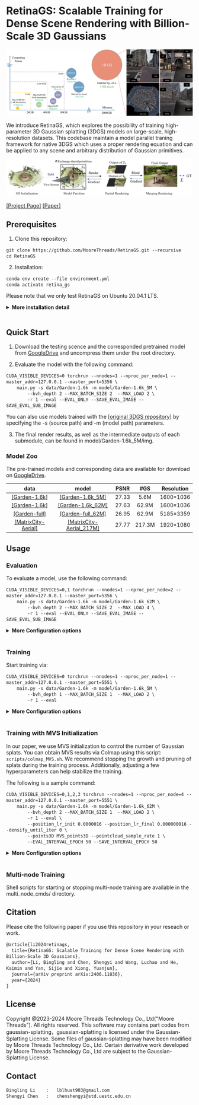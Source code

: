 # RetinaGS: Scalable Training for Dense Scene Rendering with Billion-Scale 3D Gaussians

<img src="./assets/teaser.png">

We introduce RetinaGS, which explores the possibility of training high-parameter 3D Gaussian splatting (3DGS) models on large-scale, high-resolution datasets. This codebase maintain a model parallel traning framework for native 3DGS which uses a proper rendering equation and can be applied to any scene and arbitrary distribution of Gaussian primitives. 

<img src="./assets/pipeline.png">


[[Project Page]](https://ai-reality.github.io/RetinaGS/)
[[Paper]](https://arxiv.org/pdf/2406.11836)

## Prerequisites

1. Clone this repository:

```
git clone https://github.com/MooreThreads/RetinaGS.git --recursive
cd RetinaGS
```

2. Installation:

```shell
conda env create --file environment.yml
conda activate retina_gs
```

Please note that we only test RetinaGS on Ubuntu 20.04.1 LTS.

<details>
<summary><span style="font-weight: bold;">More installation detail</span></summary>
  
  If you already have the environment set up from the [original 3DGS repository](https://github.com/graphdeco-inria/gaussian-splatting), you can quickly get started by running the following command:

  ```shell
  pip install rasterization_kernels/diff-gaussian-rasterization-half-gaussian/ numba scipy
  ```

</details>
<br>

## Quick Start

1. Download the testing scence and the corresponded pretrained model from [GoogleDrive]() and uncompress them under the root directory.

2. Evaluate the model with the following command:
```
CUDA_VISIBLE_DEVICES=0 torchrun --nnodes=1 --nproc_per_node=1 --master_addr=127.0.0.1 --master_port=5356 \
    main.py -s data/Garden-1.6k -m model/Garden-1.6k_5M \
        --bvh_depth 2 --MAX_BATCH_SIZE 2  --MAX_LOAD 2 \
        -r 1 --eval --EVAL_ONLY --SAVE_EVAL_IMAGE --SAVE_EVAL_SUB_IMAGE
```

You can also use models trained with the [[original 3DGS repository]](https://github.com/graphdeco-inria/gaussian-splatting) by specifying the -s (source path) and -m (model path) parameters.

3. The final render results, as well as the intermediate outputs of each submodule, can be found in model/Garden-1.6k_5M/img.

### Model Zoo

The pre-trained models and corresponding data are available for download on [GoogleDrive]().

| data                                                          | model                                                         | PSNR | #GS   |Resolution|
|:-----------------:                                            |:-----------------:                                            |:----:|:-----:|:-----:   |
| [[Garden-1.6k]]()                                             | [[Garden-1.6k_5M]]()                                          |27.33 |5.6M   |1600×1036 |
| [[Garden-1.6k]]()                                             | [[Garden-1.6k_62M]]()                                         |27.63 |62.9M  |1600×1036 |
| [[Garden-full]]()                                             | [[Garden-full_62M]]()                                         |26.95 |62.9M  |5185×3359 |
| [[MatrixCity-Aerial]]()                                       | [[MatrixCity-Aerial_217M]]()                                  |27.77 |217.3M |1920×1080 |

<!-- M means Million. Add -r 1600 flag while evaluate Room-1.6k. -->


## Usage 

### Evaluation

To evaluate a model, use the following command:

```
CUDA_VISIBLE_DEVICES=0,1 torchrun --nnodes=1 --nproc_per_node=2 --master_addr=127.0.0.1 --master_port=5356 \
    main.py -s data/Garden-1.6k -m model/Garden-1.6k_62M \
        --bvh_depth 2 --MAX_BATCH_SIZE 2  --MAX_LOAD 4 \
        -r 1 --eval --EVAL_ONLY --SAVE_EVAL_IMAGE --SAVE_EVAL_SUB_IMAGE
```

<details>
<summary><span style="font-weight: bold;">More Configuration options</span></summary>

  #### CUDA_VISIBLE_DEVICES=0,1
  Assigns GPUs numbered CUDA_0 and CUDA_1 for evaluation.
  #### --nnodes=1 --nproc_per_node=2
  Specifies the use of 1 machine and 2 GPUs.
  #### --master_addr=127.0.0.1 --master_port=7356
  Sets the host and port for torchrun. Ensure that the --master_port is unique for different tasks on the same machine to avoid conflicts.
  #### --source_path / -s
  The path to the source directory containing a COLMAP or Synthetic NeRF data set.
  #### --model_path / -m 
  The path where the trained model is stored. 
  #### --bvh_depth
  Controls the number of submodels generated, creating 2<sup>bvh_depth</sup> submodels. For example, bvh_depth=2 results in a total of 4 submodels.
  #### --MAX_BATCH_SIZE --MAX_LOAD 
  These parameters manage memory usage, a render task for a submodel weight 1 load, thus "--MAX_BATCH_SIZE 2  --MAX_LOAD 4" just set every batch as size of 2 in this case. Reduce these values if GPU memory is insufficient.
  #### --eval
  Add this flag to use a MipNeRF360-style training/test split for evaluation.
  #### --EVAL_ONLY --SAVE_EVAL_IMAGE --SAVE_EVAL_SUB_IMAGE
  Limits the operation to evaluation only, saving both the final rendered images and the sub-images from each submodel.

</details>
<br>


### Training

Start training via: 
```
CUDA_VISIBLE_DEVICES=0 torchrun --nnodes=1 --nproc_per_node=1 --master_addr=127.0.0.1 --master_port=5551 \
    main.py -s data/Garden-1.6k -m model/Garden-1.6k_5M \
        --bvh_depth 1 --MAX_BATCH_SIZE 1  --MAX_LOAD 2 \
        -r 1 --eval
```

<details>
<summary><span style="font-weight: bold;">More Configuration options</span></summary>


  #### --resolution / -r
  Specifies resolution of the loaded images before training. If provided 1, 2, 4 or 8, uses original, 1/2, 1/4 or 1/8 resolution, respectively. For all other values, rescales the width to the given number while maintaining image aspect. If not set and input image width exceeds 1.6K pixels, inputs are automatically rescaled to this target.
  #### --iterations
  The total number of training iterations, defaulting to 30_000.
  #### --epochs
  The total number of training epochs. This is only effective if --iterations is not specified.

</details>
<br>


### Training with MVS Initialization

In our paper, we use MVS initialization to control the number of Gaussian splats. You can obtain MVS results via Colmap using this script: `scripts/colmap_MVS.sh`. We recommend stopping the growth and pruning of splats during the training process. Additionally, adjusting a few hyperparameters can help stabilize the training.

The following is a sample command:

```
CUDA_VISIBLE_DEVICES=0,1,2,3 torchrun --nnodes=1 --nproc_per_node=4 --master_addr=127.0.0.1 --master_port=5551 \
    main.py -s data/Garden-1.6k -m model/Garden-1.6k_62M \
        --bvh_depth 2 --MAX_BATCH_SIZE 1  --MAX_LOAD 2 \
        -r 1 --eval \
        --position_lr_init 0.0000016 --position_lr_final 0.000000016 --densify_until_iter 0 \
        --points3D MVS_points3D --pointcloud_sample_rate 1 \
        --EVAL_INTERVAL_EPOCH 50 --SAVE_INTERVAL_EPOCH 50      
```

<details>
<summary><span style="font-weight: bold;">More Configuration options</span></summary>

  #### --position_lr_init --position_lr_final
  Initial and Final 3D position learning rate, 1.6 × 10<sup>-4</sup> to 1.6 × 10<sup>-6</sup> by default. Since the primitives are initialized with relatively accurate position parameters from MVS, we reduce the learning rate for the position parameters in all primitives from 1.6 × 10<sup>-6</sup> to 1.6 × 10<sup>-8</sup> with a exponential decay function

  #### --densify_until_iter
  Specifies the iteration at which densification stops, defaulting to 15,000 and set to 0 to disable.

  #### --points3D
  The point cloud file used for initialization.

  #### --pointcloud_sample_rate
  Sets the downsampling rate at initialization; for instance, providing N uses 1/N of the point cloud. Increase the downsampling ratio when using MVS initialization if GPU memory is insufficient.

  ### --EVAL_INTERVAL_EPOCH --SAVE_INTERVAL_EPOCH
  Specifies the interval epoch of saving model and evaluation.

  #### --SPLIT_MODEL
  Enables reading individual ply files for each submodel plus interface information, which can reduce read and write overhead with numerous GS.

</details>
<br>

### Multi-node Training

Shell scripts for starting or stopping multi-node training are available in the multi_node_cmds/ directory.
<br>



## Citation
Please cite the following paper if you use this repository in your reseach or work.
```
@article{li2024retinags,
  title={RetinaGS: Scalable Training for Dense Scene Rendering with Billion-Scale 3D Gaussians},
  author={Li, Bingling and Chen, Shengyi and Wang, Luchao and He, Kaimin and Yan, Sijie and Xiong, Yuanjun},
  journal={arXiv preprint arXiv:2406.11836},
  year={2024}
}
```

## License
Copyright @2023-2024 Moore Threads Technology Co., Ltd("Moore Threads"). All rights reserved. This software may contains part codes from gaussian-splatting，gaussian-splatting is licensed under the Gaussian-Splatting License. Some files of gaussian-splatting may have been modified by Moore Threads Technology Co., Ltd.  Certain derivative work developed by Moore Threads Technology Co., Ltd are subject to the Gaussian-Splatting License.

## Contact
```
Bingling Li    :   lblhust903@gmail.com
Shengyi Chen   :   chenshengyi@std.uestc.edu.cn
```


